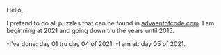 Hello, 

I pretend to do all puzzles that can be found in [advaentofcode.com](https://adventofcode.com). 
I am beginning at 2021 and going down tru the years until 2015. 

-I've done: day 01 tru day 04 of 2021.
-I am at: day 05 of 2021.
